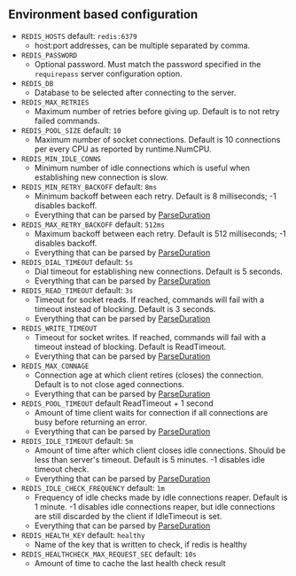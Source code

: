 
## Environment based configuration

* `REDIS_HOSTS` default: `redis:6379`
    * host:port addresses, can be multiple separated by comma.
* `REDIS_PASSWORD`
    * Optional password. Must match the password specified in the `requirepass` server configuration option.
* `REDIS_DB`
    * Database to be selected after connecting to the server.
* `REDIS_MAX_RETRIES`
    * Maximum number of retries before giving up. Default is to not retry failed commands.
* `REDIS_POOL_SIZE` default: `10`
    * Maximum number of socket connections. Default is 10 connections per every CPU as reported by runtime.NumCPU.
* `REDIS_MIN_IDLE_CONNS`
    * Minimum number of idle connections which is useful when establishing new connection is slow.
* `REDIS_MIN_RETRY_BACKOFF` default: `8ms`
    * Minimum backoff between each retry. Default is 8 milliseconds; -1 disables backoff.
    * Everything that can be parsed by [ParseDuration](https://golang.org/pkg/time/#ParseDuration)
* `REDIS_MAX_RETRY_BACKOFF` default: `512ms`
    * Maximum backoff between each retry. Default is 512 milliseconds; -1 disables backoff.
    * Everything that can be parsed by [ParseDuration](https://golang.org/pkg/time/#ParseDuration)
* `REDIS_DIAL_TIMEOUT` default: `5s`
    * Dial timeout for establishing new connections. Default is 5 seconds.
    * Everything that can be parsed by [ParseDuration](https://golang.org/pkg/time/#ParseDuration)
* `REDIS_READ_TIMEOUT` default: `3s`
    * Timeout for socket reads. If reached, commands will fail with a timeout instead of blocking. Default is 3 seconds.
    * Everything that can be parsed by [ParseDuration](https://golang.org/pkg/time/#ParseDuration)
* `REDIS_WRITE_TIMEOUT`
    * Timeout for socket writes. If reached, commands will fail with a timeout instead of blocking. Default is ReadTimeout.
    * Everything that can be parsed by [ParseDuration](https://golang.org/pkg/time/#ParseDuration)
* `REDIS_MAX_CONNAGE`
    * Connection age at which client retires (closes) the connection. Default is to not close aged connections.
    * Everything that can be parsed by [ParseDuration](https://golang.org/pkg/time/#ParseDuration)
* `REDIS_POOL_TIMEOUT` default ReadTimeout + 1 second
    * Amount of time client waits for connection if all connections are busy before returning an error.
    * Everything that can be parsed by [ParseDuration](https://golang.org/pkg/time/#ParseDuration)
* `REDIS_IDLE_TIMEOUT` default: `5m`
    * Amount of time after which client closes idle connections. Should be less than server's timeout. Default is 5 minutes. -1 disables idle timeout check.
    * Everything that can be parsed by [ParseDuration](https://golang.org/pkg/time/#ParseDuration)
* `REDIS_IDLE_CHECK_FREQUENCY` default: `1m`
    * Frequency of idle checks made by idle connections reaper. Default is 1 minute. -1 disables idle connections reaper, but idle connections are still discarded by the client if IdleTimeout is set.
    * Everything that can be parsed by [ParseDuration](https://golang.org/pkg/time/#ParseDuration)
* `REDIS_HEALTH_KEY` default: `healthy`
    * Name of the key that is written to check, if redis is healthy
* `REDIS_HEALTHCHECK_MAX_REQUEST_SEC` default: `10s`
    * Amount of time to cache the last health check result 